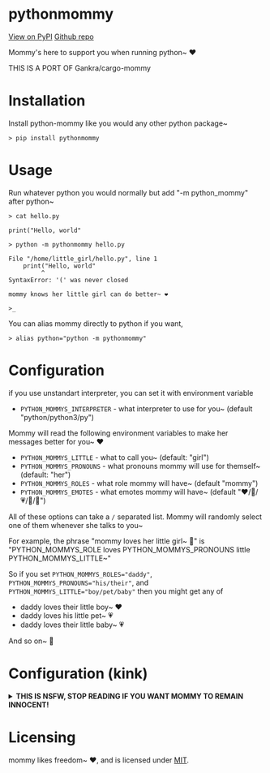 # pythonmommy

[View on PyPI](https://pypi.org/project/pythonmommy/)
[Github repo](https://github.com/Def-Try/python-mommy)

Mommy's here to support you when running python~ ❤️

THIS IS A PORT OF Gankra/cargo-mommy

# Installation

Install python-mommy like you would any other python package~

```text
> pip install pythonmommy
```

# Usage

Run whatever python you would normally but add "-m python_mommy" after python~

```text
> cat hello.py

print("Hello, world"

> python -m pythonmommy hello.py

File "/home/little_girl/hello.py", line 1
    print("Hello, world"
         ^
SyntaxError: '(' was never closed

mommy knows her little girl can do better~ ❤️

>_
```

You can alias mommy directly to python if you want, 

```text
> alias python="python -m pythonmommy"
```

# Configuration

if you use unstandart interpreter, you can set it with environment variable
* `PYTHON_MOMMYS_INTERPRETER` - what interpreter to use for you~ (default "python/python3/py")

Mommy will read the following environment variables to make her messages better for you~ ❤️

* `PYTHON_MOMMYS_LITTLE` - what to call you~ (default: "girl")
* `PYTHON_MOMMYS_PRONOUNS` - what pronouns mommy will use for themself~ (default: "her")
* `PYTHON_MOMMYS_ROLES` - what role mommy will have~ (default "mommy")
* `PYTHON_MOMMYS_EMOTES` - what emotes mommy will have~ (default "❤️/💖/💗/💓/💞")

All of these options can take a `/` separated list. Mommy will randomly select one of them whenever she talks to you~

For example, the phrase "mommy loves her little girl~ 💞" is "PYTHON_MOMMYS_ROLE loves PYTHON_MOMMYS_PRONOUNS little PYTHON_MOMMYS_LITTLE~"

So if you set `PYTHON_MOMMYS_ROLES="daddy"`, `PYTHON_MOMMYS_PRONOUNS="his/their"`, and `PYTHON_MOMMYS_LITTLE="boy/pet/baby"` then you might get any of

* daddy loves their little boy~ ❤️
* daddy loves his little pet~ 💗
* daddy loves their little baby~ 💗

And so on~ 💓


# Configuration (kink)

<details>

<summary>
<b>THIS IS NSFW, STOP READING IF YOU WANT MOMMY TO REMAIN INNOCENT!</b>
</summary>

...

...

Good pet~ ❤️

All of mommy's NSFW content is hidden behind PYTHON_MOMMYS_MOODS, where "thirsty" is heavy teasing/flirting and "yikes" is full harsh dommy mommy kink~

You can enable "true mommy chaos mode" by setting `PYTHON_MOMMYS_MOODS="chill/thirsty/yikes"`, making mommy oscillate wildly between light positive affirmation and trying to break you in half~

* `PYTHON_MOMMYS_MOODS` - how kinky mommy will be~ (default: "chill", possible values "chill", "thirsty", "yikes")
* `PYTHON_MOMMYS_PARTS` - what part of mommy you should crave~ (default: "milk")
* `PYTHON_MOMMYS_FUCKING` - what to call mommy's pet~ (default: "slut/toy/pet/pervert/whore")

-----

**Here's some examples of mommy being thirsty~ ❤️**

*tugs your leash*
that's a VERY good girl~ 💞

*smooches your forehead*
good job~ 💗

are you just keysmashing now~?
cute~ 💖

if you don't learn how to code better, mommy is going to put you in time-out~ 💓

-----

**And here's some examples of mommy being yikes~ 💞**

good slut~
you've earned five minutes with the buzzy wand~ 💗

*slides her finger in your mouth*
that's a good little toy~ ❤️

get on your knees and beg mommy for forgiveness you pervert~ 💗

mommy is starting to wonder if you should just give up and become her breeding stock~ 💗

</details>

# Licensing
mommy likes freedom~ ❤️, and is licensed under [MIT](LICENSE-MIT).
